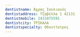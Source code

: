 ```yaml
---
dentistname: Άχρας Ιουλιανός
dentistaddress: Τζαβέλλα 1 42131
dentistmobile: 2431075591
dentistcity: ΤΡΙΚΑΛΑ
dentistspecialty: Οδοντίατρος
---
```

